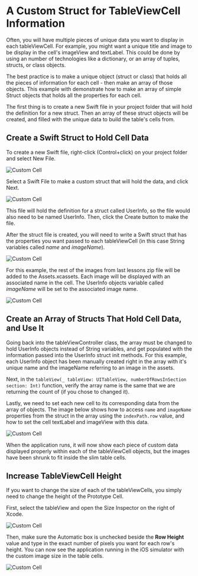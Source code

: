 # A Custom Struct for TableViewCell Information

Often, you will have multiple pieces of unique data you want to display in each tableViewCell.  For example, you might want a unique title and image to be display in the cell's imageView and textLabel.  This could be done by using an number of technologies like a dictionary, or an array of tuples, structs, or class objects.  

The best practice is to make a unique object (struct or class) that holds all the pieces of information for each cell - then make an array of those objects.  This example with demonstrate how to make an array of simple Struct objects that holds all the properties for each cell.

The first thing is to create a new Swift file in your project folder that will hold the definition for a new struct.  Then an array of these struct objects will be created, and filled with the unique data to build the table's cells from.

## Create a Swift Struct to Hold Cell Data

To create a new Swift file, right-click (Control+click) on your project folder and select New File.

![Custom Cell](/F2020/assets/img/CustomizeCell_1.png)

Select a Swift File to make a custom struct that will hold the data, and click Next.

![Custom Cell](/F2020/assets/img/CustomizeCell_2.png)

This file will hold the definition for a struct called UserInfo, so the file would also need to be named UserInfo.  Then, click the Create button to make the file.

After the struct file is created, you will need to write a Swift struct that has the properties you want passed to each tableViewCell (in this case String variables called _name_ and _imageName_).

![Custom Cell](/F2020/assets/img/CustomizeCell_3.png)

For this example, the rest of the images from last lessons zip file will be added to the Assets.xcassets.  Each image will be displayed with an associated name in the cell.  The UserInfo objects variable called _imageName_ will be set to the associated image name.

![Custom Cell](/F2020/assets/img/CustomizeCell_4.png)

## Create an Array of Structs That Hold Cell Data, and Use It

Going back into the tableViewController class, the array must be changed to hold UserInfo objects instead of String variables, and get populated with the information passed into the UserInfo struct init methods.  For this example, each UserInfo object has been manually created right in the array with it's unique name and the imageName referring to an image in the assets.

Next, in the `tableView(_ tableView: UITableView, numberOfRowsInSection section: Int)` function, verify the array name is the same that we are returning the count of (if you chose to changed it).

Lastly, we need to set each new cell to its corresponding data from the array of objects.  The image below shows how to access `name` and `imageName` properties from the struct in the array using the `indexPath.row` value, and how to set the cell textLabel and imageView with this data.

![Custom Cell](/F2020/assets/img/CustomizeCell_5.png)

When the application runs, it will now show each piece of custom data displayed properly within each of the tableViewCell objects, but the images have been shrunk to fit inside the slim table cells.  

## Increase TableViewCell Height

If you want to change the size of each of the tableViewCells, you simply need to change the height of the Prototype Cell.

First, select the tableView and open the Size Inspector on the right of Xcode.

![Custom Cell](/F2020/assets/img/CustomizeCell_6.png)

Then, make sure the Automatic box is unchecked beside the **Row Height** value and type in the exact number of pixels you want for each row's height. You can now see the application running in the iOS simulator with the custom image size in the table cells.

![Custom Cell](/F2020/assets/img/CustomizeCell_7.png)
